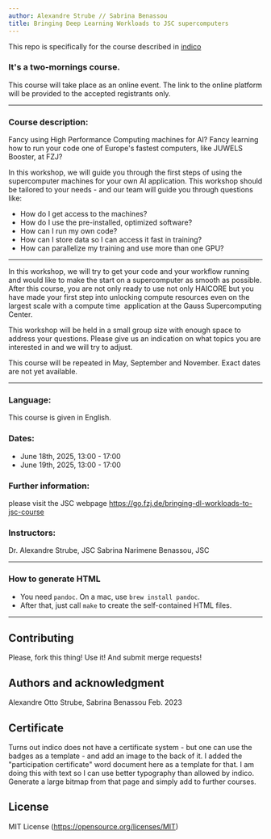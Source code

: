 ```yaml
---
author: Alexandre Strube // Sabrina Benassou
title: Bringing Deep Learning Workloads to JSC supercomputers
---
```


This repo is specifically for the course described in [indico](https://indico3-jsc.fz-juelich.de/event/204)

### It's a two-mornings course.

This course will take place as an online event. The link to the online platform will be provided to the accepted registrants only.

---

### Course description: 
Fancy using High Performance Computing machines for AI? Fancy learning how to run your code one of Europe's fastest computers, like JUWELS Booster, at FZJ?

In this workshop, we will guide you through the first steps of using the supercomputer machines for your own AI application. This workshop should be tailored to your needs - and our team will guide you through questions like:


- How do I get access to the machines? 
- How do I use the pre-installed, optimized software?
- How can I run my own code?
- How can I store data so I can access it fast in training?
- How can parallelize my training and use more than one GPU?

---

In this workshop, we will try to get your code and your workflow running and would like to make the start on a supercomputer as smooth as possible. After this course, you are not only ready to use not only HAICORE but you have made your first step into unlocking compute resources even on the largest scale with a compute time  application at the Gauss Supercomputing Center.

This workshop will be held in a small group size with enough space to address your questions. Please give us an indication on what topics you are interested in and we will try to adjust.

This course will be repeated in May, September and November. Exact dates are not yet available.

---

### Language:

This course is given in English.

### Dates:

- June 18th, 2025, 13:00 - 17:00
- June 19th, 2025, 13:00 - 17:00

### Further information:

please visit the JSC webpage https://go.fzj.de/bringing-dl-workloads-to-jsc-course

### Instructors:

Dr. Alexandre Strube, JSC
Sabrina Narimene Benassou, JSC

---

### How to generate HTML

- You need `pandoc`. On a mac, use `brew install pandoc`.
- After that, just call `make` to create the self-contained HTML files.

---

## Contributing
Please, fork this thing! Use it! And submit merge requests!

## Authors and acknowledgment
Alexandre Otto Strube, Sabrina Benassou Feb. 2023

## Certificate
Turns out indico does not have a certificate system - but one can use the badges as a template - and add an image to the back of it. I added the "participation certificate" word document here as a template for that. I am doing this with text so I can use better typography than allowed by indico. Generate a large bitmap from that page and simply add to further courses.


## License
MIT License (https://opensource.org/licenses/MIT)
